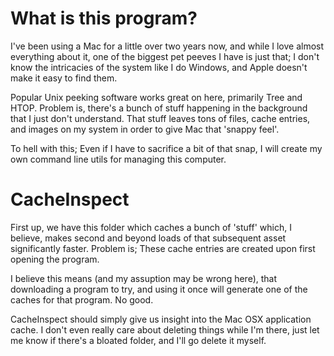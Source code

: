 # What is this program?

I've been using a Mac for a little over two years now, and while I love almost everything about it,
one of the biggest pet peeves I have is just that; I don't know the intricacies of the system like I do Windows,
and Apple doesn't make it easy to find them.

Popular Unix peeking software works great on here, primarily Tree and HTOP. Problem is, there's a bunch of stuff
happening in the background that I just don't understand. That stuff leaves tons of files, cache entries,
and images on my system in order to give Mac that 'snappy feel'.

To hell with this; Even if I have to sacrifice a bit of that snap, I will create my own command line utils
for managing this computer.

# CacheInspect
First up, we have this folder which caches a bunch of 'stuff' which, I believe, makes second and beyond loads of that
subsequent asset significantly faster. Problem is; These cache entries are created upon first opening the program.

I believe this means (and my assuption may be wrong here), that downloading a program to try, and using it once
will generate one of the caches for that program. No good.

CacheInspect should simply give us insight into the Mac OSX application cache. I don't even really care about deleting
things while I'm there, just let me know if there's a bloated folder, and I'll go delete it myself.
